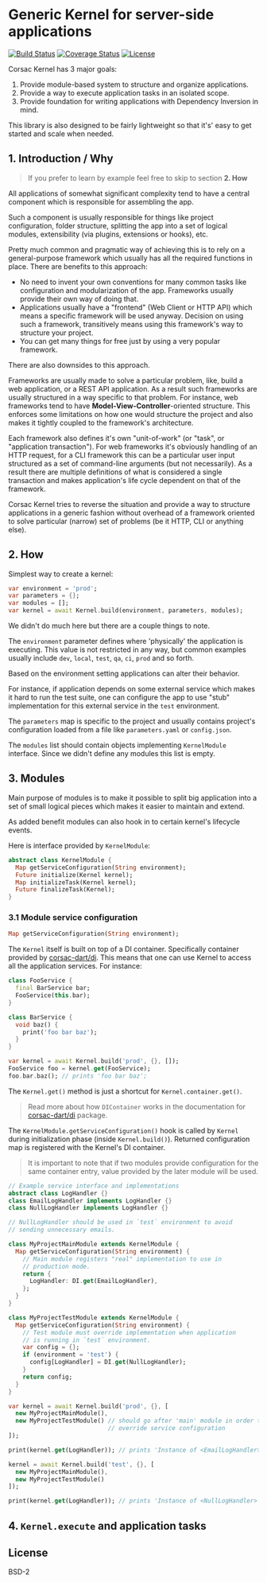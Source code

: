 # Generic Kernel for server-side applications

[![Build Status](https://img.shields.io/travis-ci/corsac-dart/kernel.svg?branch=master&style=flat-square)](https://travis-ci.org/corsac-dart/kernel)
[![Coverage Status](https://img.shields.io/coveralls/corsac-dart/kernel.svg?branch=master&style=flat-square)](https://coveralls.io/github/corsac-dart/kernel?branch=master)
[![License](https://img.shields.io/badge/license-BSD--2-blue.svg?style=flat-square)](https://raw.githubusercontent.com/corsac-dart/kernel/master/LICENSE)

Corsac Kernel has 3 major goals:

1. Provide module-based system to structure and organize applications.
2. Provide a way to execute application tasks in an isolated scope.
3. Provide foundation for writing applications with Dependency Inversion in
  mind.

This library is also designed to be fairly lightweight so that it's' easy to
get started and scale when needed.

## 1. Introduction / Why

> If you prefer to learn by example feel free to skip to section
> __2. How__

All applications of somewhat significant complexity tend to have a central
component which is responsible for assembling the app.

Such a component is usually responsible for things like project configuration,
folder structure, splitting the app into a set of logical modules, extensibility
(via plugins, extensions or hooks), etc.

Pretty much common and pragmatic way of achieving this is to rely on a
general-purpose framework which usually has all the required functions in place.
There are benefits to this approach:

* No need to invent your own conventions for many common tasks like
  configuration and modularization of the app. Frameworks usually provide
  their own way of doing that.
* Applications usually have a "frontend" (Web Client or HTTP API) which
  means a specific framework will be used anyway. Decision on
  using such a framework, transitively means using this framework's way to structure your project.
* You can get many things for free just by using a very popular framework.

There are also downsides to this approach.

Frameworks are usually made to solve a particular problem, like, build a web
application, or a REST API application. As a result such frameworks are
usually structured in a way specific to that problem. For instance, web
frameworks tend to have __Model-View-Controller__-oriented structure. This
 enforces some limitations on how one would structure the project and
also makes it tightly coupled to the framework's architecture.

Each framework also defines it's own "unit-of-work" (or "task", or
"application transaction"). For web frameworks it's obviously
handling of an HTTP request, for a CLI framework this can be a particular
user input structured as a set of command-line arguments (but not
necessarily). As a result there are multiple definitions of what is
considered a single transaction and makes application's life cycle dependent
on that of the framework.

Corsac Kernel tries to reverse the situation and provide a way to structure
applications in a generic fashion without overhead of a framework oriented to
solve particular (narrow) set of problems (be it HTTP, CLI or anything else).

## 2. How

Simplest way to create a kernel:

```dart
var environment = 'prod';
var parameters = {};
var modules = [];
var kernel = await Kernel.build(environment, parameters, modules);
```

We didn't do much here but there are a couple things to note.

The `environment` parameter defines where 'physically' the application is
executing. This value is not restricted in any way, but common examples usually
include `dev`, `local`, `test`, `qa`, `ci`, `prod` and so forth.

Based on the environment setting applications can alter their behavior.

For instance, if application depends on some external service which makes
it hard to run the test suite, one can configure the app to use "stub"
implementation for this external service in the `test` environment.

The `parameters` map is specific to the project and usually contains project's
configuration loaded from a file like `parameters.yaml` or `config.json`.

The `modules` list should contain objects implementing `KernelModule`
interface. Since we didn't define any modules this list is empty.

## 3. Modules

Main purpose of modules is to make it possible to split big application into
a set of small logical pieces which makes it easier to maintain and extend.

As added benefit modules can also hook in to certain kernel's lifecycle
events.

Here is interface provided by `KernelModule`:

```dart
abstract class KernelModule {
  Map getServiceConfiguration(String environment);
  Future initialize(Kernel kernel);
  Map initializeTask(Kernel kernel);
  Future finalizeTask(Kernel);
}
```

### 3.1 Module service configuration

```dart
Map getServiceConfiguration(String environment);
```

The `Kernel` itself is built on top of a DI container. Specifically container provided by [corsac-dart/di](https://github.com/corsac-dart/di). This means that one can use Kernel to access
all the application services. For instance:

```dart
class FooService {
  final BarService bar;
  FooService(this.bar);
}

class BarService {
  void baz() {
    print('foo bar baz');
  }
}

var kernel = await Kernel.build('prod', {}, []);
FooService foo = kernel.get(FooService);
foo.bar.baz(); // prints 'foo bar baz';
```

The `Kernel.get()` method is just a shortcut for `Kernel.container.get()`.

> Read more about how `DIContainer` works in the documentation for
> [corsac-dart/di](https://github.com/corsac-dart/di) package.

The `KernelModule.getServiceConfiguration()` hook is called by `Kernel` during
initialization phase (inside `Kernel.build()`). Returned configuration map
is registered with the Kernel's DI container.

> It is important to note that if two modules provide configuration for the
> same container entry, value provided by the later module will be used.

```dart
// Example service interface and implementations
abstract class LogHandler {}
class EmailLogHandler implements LogHandler {}
class NullLogHandler implements LogHandler {}

// NullLogHandler should be used in `test` environment to avoid
// sending unnecessary emails.

class MyProjectMainModule extends KernelModule {
  Map getServiceConfiguration(String environment) {
    // Main module registers "real" implementation to use in
    // production mode.
    return {
      LogHandler: DI.get(EmailLogHandler),
    };
  }
}

class MyProjectTestModule extends KernelModule {
  Map getServiceConfiguration(String environment) {
    // Test module must override implementation when application
    // is running in `test` environment.
    var config = {};
    if (environment = 'test') {
      config[LogHandler] = DI.get(NullLogHandler);
    }
    return config;
  }
}

var kernel = await Kernel.build('prod', {}, [
  new MyProjectMainModule(),
  new MyProjectTestModule() // should go after 'main' module in order to
                            // override service configuration
]);

print(kernel.get(LogHandler)); // prints 'Instance of <EmailLogHandler>'

kernel = await Kernel.build('test', {}, [
  new MyProjectMainModule(),
  new MyProjectTestModule()
]);

print(kernel.get(LogHandler)); // prints 'Instance of <NullLogHandler>'
```

## 4. `Kernel.execute` and application tasks


## License

BSD-2
